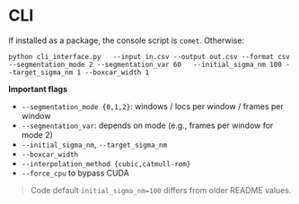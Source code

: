 # CLI

If installed as a package, the console script is `comet`. Otherwise:
```
python cli_interface.py   --input in.csv --output out.csv --format csv   --segmentation_mode 2 --segmentation_var 60   --initial_sigma_nm 100 --target_sigma_nm 1 --boxcar_width 1
```

**Important flags**
- `--segmentation_mode {0,1,2}`: windows / locs per window / frames per window
- `--segmentation_var`: depends on mode (e.g., frames per window for mode 2)
- `--initial_sigma_nm`, `--target_sigma_nm`
- `--boxcar_width`
- `--interpolation_method {cubic,catmull-rom}`
- `--force_cpu` to bypass CUDA

> Code default `initial_sigma_nm=100` differs from older README values.